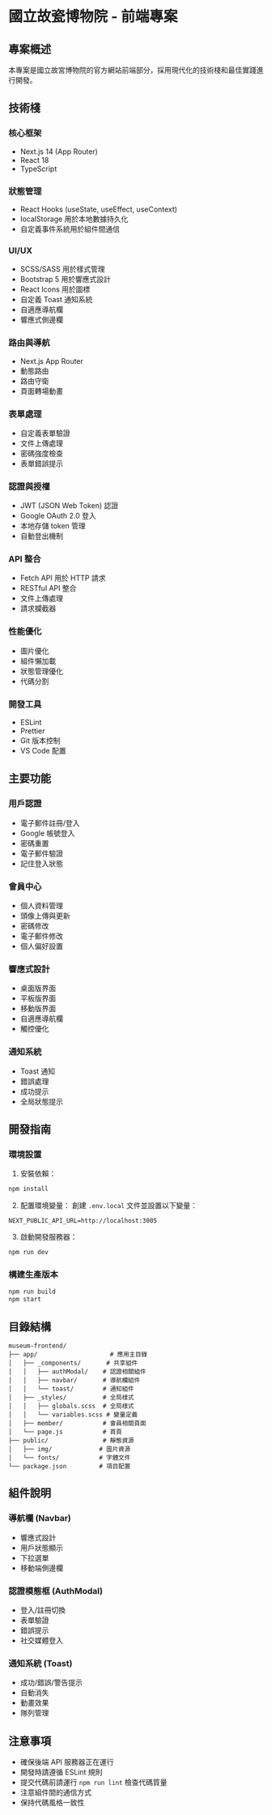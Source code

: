 # 國立故瓷博物院 - 前端專案

## 專案概述
本專案是國立故宮博物院的官方網站前端部分，採用現代化的技術棧和最佳實踐進行開發。

## 技術棧

### 核心框架
- Next.js 14 (App Router)
- React 18
- TypeScript

### 狀態管理
- React Hooks (useState, useEffect, useContext)
- localStorage 用於本地數據持久化
- 自定義事件系統用於組件間通信

### UI/UX
- SCSS/SASS 用於樣式管理
- Bootstrap 5 用於響應式設計
- React Icons 用於圖標
- 自定義 Toast 通知系統
- 自適應導航欄
- 響應式側邊欄

### 路由與導航
- Next.js App Router
- 動態路由
- 路由守衛
- 頁面轉場動畫

### 表單處理
- 自定義表單驗證
- 文件上傳處理
- 密碼強度檢查
- 表單錯誤提示

### 認證與授權
- JWT (JSON Web Token) 認證
- Google OAuth 2.0 登入
- 本地存儲 token 管理
- 自動登出機制

### API 整合
- Fetch API 用於 HTTP 請求
- RESTful API 整合
- 文件上傳處理
- 請求攔截器

### 性能優化
- 圖片優化
- 組件懶加載
- 狀態管理優化
- 代碼分割

### 開發工具
- ESLint
- Prettier
- Git 版本控制
- VS Code 配置

## 主要功能

### 用戶認證
- 電子郵件註冊/登入
- Google 帳號登入
- 密碼重置
- 電子郵件驗證
- 記住登入狀態

### 會員中心
- 個人資料管理
- 頭像上傳與更新
- 密碼修改
- 電子郵件修改
- 個人偏好設置

### 響應式設計
- 桌面版界面
- 平板版界面
- 移動版界面
- 自適應導航欄
- 觸控優化

### 通知系統
- Toast 通知
- 錯誤處理
- 成功提示
- 全局狀態提示

## 開發指南

### 環境設置
1. 安裝依賴：
```bash
npm install
```

2. 配置環境變量：
創建 `.env.local` 文件並設置以下變量：
```
NEXT_PUBLIC_API_URL=http://localhost:3005
```

3. 啟動開發服務器：
```bash
npm run dev
```

### 構建生產版本
```bash
npm run build
npm start
```

## 目錄結構
```
museum-frontend/
├── app/                    # 應用主目錄
│   ├── _components/       # 共享組件
│   │   ├── authModal/    # 認證相關組件
│   │   ├── navbar/       # 導航欄組件
│   │   └── toast/        # 通知組件
│   ├── _styles/          # 全局樣式
│   │   ├── globals.scss  # 全局樣式
│   │   └── variables.scss # 變量定義
│   ├── member/           # 會員相關頁面
│   └── page.js           # 首頁
├── public/               # 靜態資源
│   ├── img/             # 圖片資源
│   └── fonts/           # 字體文件
└── package.json         # 項目配置
```

## 組件說明

### 導航欄 (Navbar)
- 響應式設計
- 用戶狀態顯示
- 下拉選單
- 移動端側邊欄

### 認證模態框 (AuthModal)
- 登入/註冊切換
- 表單驗證
- 錯誤提示
- 社交媒體登入

### 通知系統 (Toast)
- 成功/錯誤/警告提示
- 自動消失
- 動畫效果
- 隊列管理

## 注意事項
- 確保後端 API 服務器正在運行
- 開發時請遵循 ESLint 規則
- 提交代碼前請運行 `npm run lint` 檢查代碼質量
- 注意組件間的通信方式
- 保持代碼風格一致性 